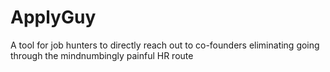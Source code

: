 # ApplyGuy
A tool for job hunters to directly reach out to co-founders eliminating going through the mindnumbingly painful HR route
